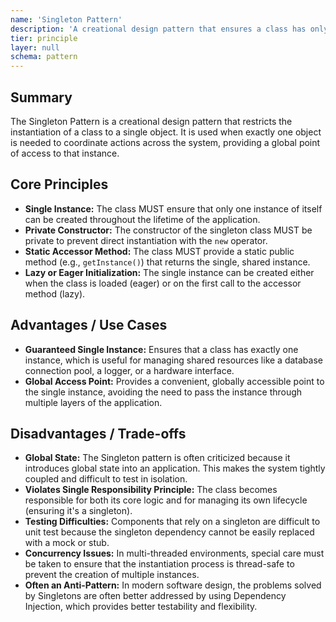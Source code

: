 ```yaml
---
name: 'Singleton Pattern'
description: 'A creational design pattern that ensures a class has only one instance and provides a single, global point of access to it.'
tier: principle
layer: null
schema: pattern
---
```


## Summary

The Singleton Pattern is a creational design pattern that restricts the instantiation of a class to a single object. It is used when exactly one object is needed to coordinate actions across the system, providing a global point of access to that instance.

## Core Principles

- **Single Instance:** The class MUST ensure that only one instance of itself can be created throughout the lifetime of the application.
- **Private Constructor:** The constructor of the singleton class MUST be private to prevent direct instantiation with the `new` operator.
- **Static Accessor Method:** The class MUST provide a static public method (e.g., `getInstance()`) that returns the single, shared instance.
- **Lazy or Eager Initialization:** The single instance can be created either when the class is loaded (eager) or on the first call to the accessor method (lazy).

## Advantages / Use Cases

- **Guaranteed Single Instance:** Ensures that a class has exactly one instance, which is useful for managing shared resources like a database connection pool, a logger, or a hardware interface.
- **Global Access Point:** Provides a convenient, globally accessible point to the single instance, avoiding the need to pass the instance through multiple layers of the application.

## Disadvantages / Trade-offs

- **Global State:** The Singleton pattern is often criticized because it introduces global state into an application. This makes the system tightly coupled and difficult to test in isolation.
- **Violates Single Responsibility Principle:** The class becomes responsible for both its core logic and for managing its own lifecycle (ensuring it's a singleton).
- **Testing Difficulties:** Components that rely on a singleton are difficult to unit test because the singleton dependency cannot be easily replaced with a mock or stub.
- **Concurrency Issues:** In multi-threaded environments, special care must be taken to ensure that the instantiation process is thread-safe to prevent the creation of multiple instances.
- **Often an Anti-Pattern:** In modern software design, the problems solved by Singletons are often better addressed by using Dependency Injection, which provides better testability and flexibility.
